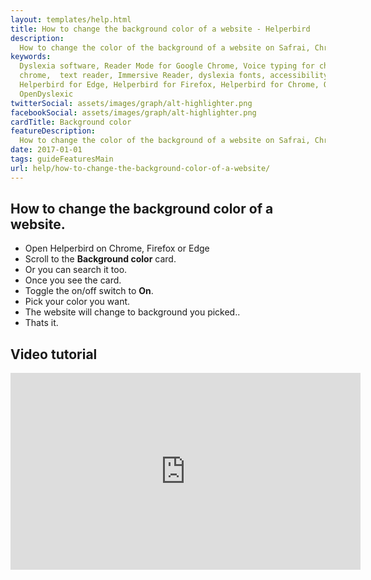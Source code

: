 ```yaml
---
layout: templates/help.html
title: How to change the background color of a website - Helperbird
description:
  How to change the color of the background of a website on Safrai, Chrome, Firefox or Edge.
keywords:
  Dyslexia software, Reader Mode for Google Chrome, Voice typing for chrome, Text to speech for
  chrome,  text reader, Immersive Reader, dyslexia fonts, accessibility software, dyslexia software,
  Helperbird for Edge, Helperbird for Firefox, Helperbird for Chrome, Opendyslexic for Chrome,
  OpenDyslexic
twitterSocial: assets/images/graph/alt-highlighter.png
facebookSocial: assets/images/graph/alt-highlighter.png
cardTitle: Background color
featureDescription:
  How to change the color of the background of a website on Safrai, Chrome, Firefox or Edge.
date: 2017-01-01
tags: guideFeaturesMain
url: help/how-to-change-the-background-color-of-a-website/
---
```


## How to change the background color of a website.

- Open Helperbird on Chrome, Firefox or Edge
- Scroll to the **Background color** card.
- Or you can search it too.
- Once you see the card.
- Toggle the on/off switch to **On**.
- Pick your color you want.
- The website will change to background you picked..
- Thats it.


## Video tutorial

<iframe 
  width="560" 
  height="315" 
  src="https://www.youtube.com/embed/pZrbSd3OA20" 
  title="YouTube video player" 
  frameborder="0" 
  allow="accelerometer; autoplay; clipboard-write; encrypted-media; gyroscope; picture-in-picture" 
  allowfullscreen>
</iframe>